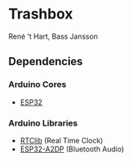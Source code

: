 # Trashbox
René 't Hart, Bass Jansson

## Dependencies

### Arduino Cores
- [ESP32](https://docs.espressif.com/projects/arduino-esp32/en/latest/installing.html)

### Arduino Libraries
- [RTClib](https://github.com/adafruit/RTClib) (Real Time Clock)
- [ESP32-A2DP](https://github.com/pschatzmann/ESP32-A2DP) (Bluetooth Audio)
